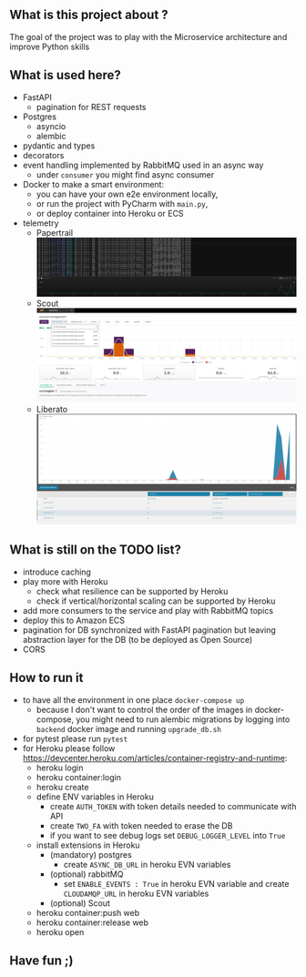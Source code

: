 ## What is this project about ?

The goal of the project was to play with the Microservice architecture and improve Python skills 

## What is used here?
- FastAPI
  - pagination for REST requests 
- Postgres
  - asyncio
  - alembic 
- pydantic and types
- decorators
- event handling implemented by RabbitMQ used in an async way
  - under `consumer` you might find async consumer
- Docker to make a smart environment: 
  - you can have your own e2e environment locally, 
  - or run the project with PyCharm with `main.py`, 
  - or deploy container into Heroku or ECS
- telemetry
   - Papertrail ![Papertrail](doc/papertrail.JPG) 
   - Scout ![Scout](doc/scout.JPG) 
   - Liberato ![Liberato](doc/liberato.JPG) 

## What is still on the TODO list?
- introduce caching
- play more with Heroku
  - check what resilience can be supported by Heroku
  - check if vertical/horizontal scaling can be supported by Heroku 
- add more consumers to the service and play with RabbitMQ topics
- deploy this to Amazon ECS
- pagination for DB synchronized with FastAPI pagination but leaving abstraction layer for the DB (to be deployed as Open Source)
- CORS

## How to run it
- to have all the environment in one place `docker-compose up`
  - because I don't want to control the order of the images in docker-compose, you might need to run alembic 
migrations by logging into `backend` docker image and running `upgrade_db.sh`
- for pytest please run `pytest`
- for Heroku please follow https://devcenter.heroku.com/articles/container-registry-and-runtime:
  - heroku login
  - heroku container:login
  - heroku create
  - define ENV variables in Heroku
       - create `AUTH_TOKEN` with token details needed to communicate with API
       - create `TWO_FA` with token needed to erase the DB
       - if you want to see debug logs set `DEBUG_LOGGER_LEVEL` into  `True`
  - install extensions in Heroku
    - (mandatory) postgres
       - create `ASYNC_DB_URL` in heroku EVN variables
    - (optional) rabbitMQ
       - set `ENABLE_EVENTS : True` in heroku EVN variable and create `CLOUDAMQP_URL` in heroku EVN variables 
    - (optional) Scout
  - heroku container:push web
  - heroku container:release web
  - heroku open
  
## Have fun ;)